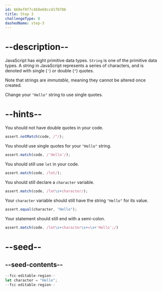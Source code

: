 ```yaml
---
id: 660ef0f7c4b8e68ccd1f0786
title: Step 3
challengeType: 0
dashedName: step-3
---
```


# --description--

JavaScript has eight primitive data types. `String` is one of the primitive data types. A <dfn>string</dfn> in JavaScript represents a series of characters, and is denoted with single (`'`) or double (`"`) quotes.

Note that strings are <dfn>immutable</dfn>, meaning they cannot be altered once created.

Change your `"Hello"` string to use single quotes.

# --hints--

You should not have double quotes in your code.

```js
assert.notMatch(code, /"/);
```

You should use single quotes for your `"Hello"` string.

```js
assert.match(code, /'Hello'/);
```

You should still use `let` in your code.

```js
assert.match(code, /let/);
```

You should still declare a `character` variable.

```js
assert.match(code, /let\s+character/);
```

Your `character` variable should still have the string `"Hello"` for its value.

```js
assert.equal(character, "Hello");
```

Your statement should still end with a semi-colon.

```js
assert.match(code, /let\s+character\s+=\s+'Hello';/)
```

# --seed--

## --seed-contents--

```js
--fcc-editable-region--
let character = "Hello";
--fcc-editable-region--
```
